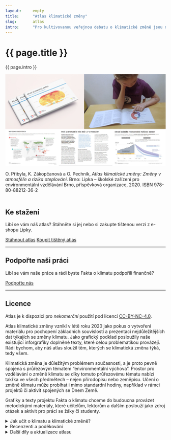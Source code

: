 ```yaml
---
layout:     empty
title:      "Atlas klimatické změny"
slug:       atlas
intro:      "Pro kultivovanou veřejnou debatu o klimatické změně jsou nezbytná dobrá a především srozumitelně vysvětlená data. Proto v tomto atlasu nabízíme snadno pochopitlené grafy a mapy, které jsou navíc vždy doplněny textem, který danou problematiku vysvětluje."
---
```


<div class="section"><div class="container">
<div class="row" markdown="on">
    <div class="col-md-12 col-lg-9">
        <h1>{{ page.title }}</h1>
        <p class="lead">{{ page.intro }}</p>
        <img src="/assets/img/atlas-preview.jpg" class="img-fluid mb-1" alt="Alas klimatické změny">
        <p>O. Přibyla, K. Zákopčanová a O. Pechník, <em>Atlas klimatické změny: Změny v atmosféře a rizika oteplování</em>. Brno: Lipka – školské zařízení pro environmentální vzdělávání Brno, příspěvková organizace, 2020. ISBN 978-80-88212-36-2</p>
    </div>
    <div class="col-md-12 col-lg-3" style="margin-top: 3rem;">
        <h2>Ke stažení</h2>
        <p>Líbí se vám náš atlas? Stáhněte si jej nebo si zakupte tištenou verzi z e-shopu Lipky.</p>
        <a href="{{ site.baseurl }}/assets/files/atlas-klimaticke-zmeny.pdf" class="btn btn-primary"><i class="fas fa-fw fa-file-download"></i> Stáhnout atlas</a>
        <a href="https://www.lipka.cz/lipka?idk=zbozi93|5" class="btn btn-secondary"><i class="fas fa-fw fa-atlas"></i> Koupit tištěný atlas</a>
        <hr />
        <h2>Podpořte naši práci</h2>
        <p>Libí se vám naše práce a rádi byste Fakta o klimatu podpořili finančně?</p>
        <a href="{{ site.fundraising }}" class="btn btn-primary"><i class="fas fa-fw fa-heart"></i> Podpořte nás</a>
        <hr />
        <h2>Licence</h2>
        <p>Atlas je k dispozici pro <em>nekomerční</em> použití pod licencí <a href="https://creativecommons.org/licenses/by-nc/4.0/deed.cs" title="Uveďte původ-Neužívejte komerčně 4.0 Mezinárodní" rel="license">CC-BY-NC-4.0</a>.</p>
    </div>
</div>
</div></div>

<div class="section"><div class="container" markdown="1">

Atlas klimatické změny vznikl v létě roku 2020 jako pokus o vytvoření materiálu pro pochopení základních souvislostí a prezentaci nejdůležitějších dat týkajích se změny klimatu. Jako grafický podklad posloužily naše existující inforgrafiky doplněné texty, které celou problematikou provázejí. Rádi bychom, aby náš atlas sloužil těm, kterých se klimatická změna týká, tedy všem.

Klimatická změna je důležitým problémem současnosti, a je proto pevně spojena s průřezovým tématem “environmentální výchova”. Prostor pro vzdělávání o změně klimatu se díky tomuto průřezovému tématu nabízí takřka ve všech předmětech – nejen přírodopisu nebo zeměpisu. Učení o změně klimatu může probíhat i mimo standardní hodiny, například v rámci projektů či aktivit spojených se Dnem Země.

Grafiky a texty projektu Fakta o klimatu chceme do budoucna provázet metodickými materiály, které učitelům, lektorům a dalším poslouží jako zdroj otázek a aktivit pro práci se žáky či studenty.

<details markdown="1">
<summary>Jak učit o klimatu a klimatické změně?</summary>

Je mnoho způsobů jak uspořádat sérii vyučovacích hodin nebo přednášek o klimatické změně. Lze začít u zvyšování teplot, u emisí skleníkových plynů anebo třeba u dopadů změny na obyvatele různých oblastí. My jsme v Atlase uspořádali grafiky a texty tak, že ilustrují následující linku argumentů.

1. **Lidská činnost mění složení atmosféry** – zejména kvůli spalování uhlí, ropy a plynu se v atmosféře hromadí oxid uhličitý.
2. **Oxid uhličitý zesiluje skleníkový efekt** – výpočty a modely ukazují, že při zvýšení koncentrací CO2 z 280ppm na 540ppm se planeta jako celek oteplí v průměru o 3 °C.
3. **Globální oteplování je už nyní jasně pozorovaný a daty dobře podložený jev** – v průběhu 20. Století se teplota zvýšila o 1,2 °C, přičemž oteplení nebylo všude stejné. Některé části světa se  za posledních 60 let oteplily téměř o 5°C. Současné globální oteplování probíhá také vyjímečně rychle.
4. **Česká republika se otepluje přibližně dvakrát rychleji než světový průměr** – za posledních 60 let se oteplila o 2°C,  je to dáno její vnitrozemskou polohou na severní polokouli. Jedním z důsledků je masivní úhyn smrkových lesů.
5. **Kdyby se planeta oteplila o více než 1.5 °C, došlo by ke kolapsu mnoha světových ekosystémů a velkým změnám v kryosféře a atmosférických a oceánských prouděních** – proto se státy v Pařížské dohodě zavázaly k úsilí udržet globální oteplování pod hranicí 1.5 °C.
6. **Aby se oteplení podařilo udržet pod hranicí 1,5°C, je potřeba dosáhnout uhlíkové neutrality do roku 2050.**

</details>

<details markdown="1">
<summary>Recenzenti a poděkování</summary>

Atlas recenzovali:

* Mgr. Michal Žák, Ph. D., Katedra fyziky atmosféry Matematicko-fyzikální fakulty Univerzity Karlovy
* RNDr. Radim Tolasz, Ph. D., klimatolog, Český hydrometeorologický ústav
* Ing. Jiří Dlouhý, Centrum pro otázky životního prostředí Univerzity Karlovy
* Jan Labohý, CEO World from Space, odborný konzultant ASITIS s. r. o.
* Mgr. Romana Březovská, M. A., ministerský rada, Ministerstvo životního prostředí ČR

Ke vzniku tohoto Atlasu přispěli významně svou dobrovolnickou prací v týmu faktaoklimatu.cz: Martin Ukrop, Jan Krčál, Kateřina Kolouchová, Tomáš Protivínský, Oldřich Sklenář, Martin Křivánek, Martin Zahradník, Jakub Zamouřil a další členové týmu.

Za odbornou či lidskou inspiraci chceme dále poděkovat: Jirkovi Vorlíčkovi, Lence Kopáčové, Petru Danišovi, Janu Krajhanzlovi, Mycu Riggulsfordovi, Lucii Smolkové, Veronice Ambrozyové, Haně Mikulicové a Tadeáši Žďárskému.
</details>

<details markdown="1">
<summary>Další díly a aktualizace atlasu</summary>

V budoucnosti bychom rádi připravili další díly atlasu pokrývající například enegetiku a sénáře jejích transformací, emise, a další témata. Zároveň budeme první díl atlasu aktualizovat o nově vydávaná data.
</details>

</div></div>
